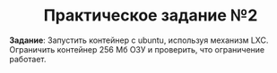 # **<center>Практическое задание №2</center>**

**Задание**: Запустить контейнер с ubuntu, используя механизм LXC. 
Ограничить контейнер 256 Мб ОЗУ и проверить, 
что ограничение работает.

